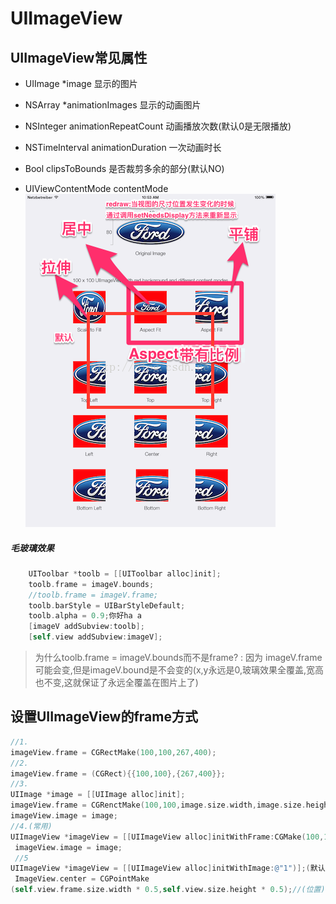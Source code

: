 # UIImageView
## UIImageView常见属性
* UIImage *image 显示的图片
* NSArray *animationImages 显示的动画图片
* NSInteger animationRepeatCount 动画播放次数(默认0是无限播放)
* NSTimeInterval animationDuration 一次动画时长
* Bool clipsToBounds 是否裁剪多余的部分(默认NO)

* UIViewContentMode contentMode
![](/1226/images/96A67D4A-10A8-491A-A02C-DD82441E5B18.png)

##### 毛玻璃效果
```objectivec
    UIToolbar *toolb = [[UIToolbar alloc]init];
    toolb.frame = imageV.bounds;
    //toolb.frame = imageV.frame;
    toolb.barStyle = UIBarStyleDefault;
    toolb.alpha = 0.9;你好ha a
    [imageV addSubview:toolb];
    [self.view addSubview:imageV];
```

> 为什么toolb.frame = imageV.bounds而不是frame? :
> 因为 imageV.frame可能会变,但是imageV.bound是不会变的(x,y永远是0,玻璃效果全覆盖,宽高也不变,这就保证了永远全覆盖在图片上了)

## 设置UIImageView的frame方式
```objectivec
//1.
imageView.frame = CGRectMake(100,100,267,400);
//2.
imageView.frame = (CGRect){{100,100},{267,400}};
//3.
UIImage *image = [[UIImage alloc]init];
imageView.frame = CGRenctMake(100,100,image.size.width,image.size.height);
imageView.image = image;
//4.(常用)
UIImageView *imageView = [[UIImageView alloc]initWithFrame:CGMake(100,100,267,400)];
 imageView.image = image;
 //5
UIImageView *imageView = [[UIImageView alloc]initWithImage:@"1")];(默认有尺寸,尺寸就是图片的尺寸)
 ImageView.center = CGPointMake
(self.view.frame.size.width * 0.5,self.view.size.height * 0.5);//(位置)
```


